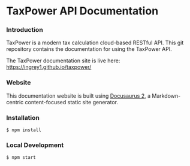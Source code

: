 
# TaxPower API Documentation

### Introduction

TaxPower is a modern tax calculation cloud-based RESTful API. This git repository contains the documentation for using the TaxPower API.

The TaxPower documentation site is live here: https://ingrey1.github.io/taxpower/


### Website

This documentation website is built using [Docusaurus 2](https://docusaurus.io/), a Markdown-centric content-focused static site generator. 

### Installation

```
$ npm install
```

### Local Development

```
$ npm start
```

